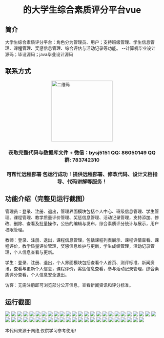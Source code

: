 <p><h1 align="center">的大学生综合素质评分平台vue</h1></p>

## 简介
大学生综合素质评分平台：角色分为管理员、用户；支持班级管理、学生信息管理、课程管理、奖惩信息管理、综合评估与活动记录等功能。    --计算机毕业设计源码；毕设源码；java毕业设计源码


## 联系方式
<img src="https://bs-1329754181.cos.ap-shanghai.myqcloud.com/wx.jpg" alt="二维码" style="display: block; margin: 0 auto;" width="200px">
<p><h3 align="center">获取完整代码与数据库文件 + 微信：bysj5151 QQ: 86050149 QQ群: 783742310</h3></p>
<p><h3 align="center">可帮忙远程部署 包运行成功！提供远程部署、修改代码、设计文档指导、代码讲解等服务！</h3></p>

## 功能介绍（完整见运行截图）
管理员：登录、注册、退出，管理界面模块包括个人中心、班级信息管理、学生管理、课程管理、教学质量评价管理、奖惩信息管理、活动记录管理，支持添加、修改、删除、查看及批量操作，公告的编辑与发布，综合素质评分统计与展示，用户权限管理。

教师：登录、注册、退出，课程信息管理，包括课程列表展示、课程详情查看、课程评价，教学质量评价管理，奖惩信息维护与更新，学生成绩管理，活动记录管理，个人信息查看与更新。

学生：登录、注册、退出，个人界面模块包括查看个人首页、测评标准、新闻资讯，查看与更新个人信息，课程评价，奖惩信息查看，参与活动记录管理，综合素质评分查看，个人信息安全退出。

访客：无需注册即可浏览部分公开信息，查看新闻资讯和评分标准。


## 运行截图
![](https://bs-1329754181.cos.ap-shanghai.myqcloud.com/ssm/CollegeStudentComprehensiveQualityScorePlatform/img/001.jpg)
![](https://bs-1329754181.cos.ap-shanghai.myqcloud.com/ssm/CollegeStudentComprehensiveQualityScorePlatform/img/002.jpg)
![](https://bs-1329754181.cos.ap-shanghai.myqcloud.com/ssm/CollegeStudentComprehensiveQualityScorePlatform/img/003.jpg)
![](https://bs-1329754181.cos.ap-shanghai.myqcloud.com/ssm/CollegeStudentComprehensiveQualityScorePlatform/img/004.jpg)
![](https://bs-1329754181.cos.ap-shanghai.myqcloud.com/ssm/CollegeStudentComprehensiveQualityScorePlatform/img/005.jpg)
![](https://bs-1329754181.cos.ap-shanghai.myqcloud.com/ssm/CollegeStudentComprehensiveQualityScorePlatform/img/006.jpg)
![](https://bs-1329754181.cos.ap-shanghai.myqcloud.com/ssm/CollegeStudentComprehensiveQualityScorePlatform/img/007.jpg)
![](https://bs-1329754181.cos.ap-shanghai.myqcloud.com/ssm/CollegeStudentComprehensiveQualityScorePlatform/img/008.jpg)
![](https://bs-1329754181.cos.ap-shanghai.myqcloud.com/ssm/CollegeStudentComprehensiveQualityScorePlatform/img/009.jpg)
![](https://bs-1329754181.cos.ap-shanghai.myqcloud.com/ssm/CollegeStudentComprehensiveQualityScorePlatform/img/010.jpg)
![](https://bs-1329754181.cos.ap-shanghai.myqcloud.com/ssm/CollegeStudentComprehensiveQualityScorePlatform/img/011.jpg)
![](https://bs-1329754181.cos.ap-shanghai.myqcloud.com/ssm/CollegeStudentComprehensiveQualityScorePlatform/img/012.jpg)
![](https://bs-1329754181.cos.ap-shanghai.myqcloud.com/ssm/CollegeStudentComprehensiveQualityScorePlatform/img/013.jpg)
![](https://bs-1329754181.cos.ap-shanghai.myqcloud.com/ssm/CollegeStudentComprehensiveQualityScorePlatform/img/014.jpg)
![](https://bs-1329754181.cos.ap-shanghai.myqcloud.com/ssm/CollegeStudentComprehensiveQualityScorePlatform/img/015.jpg)
![](https://bs-1329754181.cos.ap-shanghai.myqcloud.com/ssm/CollegeStudentComprehensiveQualityScorePlatform/img/016.jpg)
![](https://bs-1329754181.cos.ap-shanghai.myqcloud.com/ssm/CollegeStudentComprehensiveQualityScorePlatform/img/017.jpg)
![](https://bs-1329754181.cos.ap-shanghai.myqcloud.com/ssm/CollegeStudentComprehensiveQualityScorePlatform/img/018.jpg)
![](https://bs-1329754181.cos.ap-shanghai.myqcloud.com/ssm/CollegeStudentComprehensiveQualityScorePlatform/img/019.jpg)
![](https://bs-1329754181.cos.ap-shanghai.myqcloud.com/ssm/CollegeStudentComprehensiveQualityScorePlatform/img/020.jpg)
![](https://bs-1329754181.cos.ap-shanghai.myqcloud.com/ssm/CollegeStudentComprehensiveQualityScorePlatform/img/021.jpg)
![](https://bs-1329754181.cos.ap-shanghai.myqcloud.com/ssm/CollegeStudentComprehensiveQualityScorePlatform/img/022.jpg)
![](https://bs-1329754181.cos.ap-shanghai.myqcloud.com/ssm/CollegeStudentComprehensiveQualityScorePlatform/img/023.jpg)
![](https://bs-1329754181.cos.ap-shanghai.myqcloud.com/ssm/CollegeStudentComprehensiveQualityScorePlatform/img/024.jpg)
![](https://bs-1329754181.cos.ap-shanghai.myqcloud.com/ssm/CollegeStudentComprehensiveQualityScorePlatform/img/025.jpg)
![](https://bs-1329754181.cos.ap-shanghai.myqcloud.com/ssm/CollegeStudentComprehensiveQualityScorePlatform/img/026.jpg)
![](https://bs-1329754181.cos.ap-shanghai.myqcloud.com/ssm/CollegeStudentComprehensiveQualityScorePlatform/img/027.jpg)
![](https://bs-1329754181.cos.ap-shanghai.myqcloud.com/ssm/CollegeStudentComprehensiveQualityScorePlatform/img/028.jpg)
![](https://bs-1329754181.cos.ap-shanghai.myqcloud.com/ssm/CollegeStudentComprehensiveQualityScorePlatform/img/029.jpg)
![](https://bs-1329754181.cos.ap-shanghai.myqcloud.com/ssm/CollegeStudentComprehensiveQualityScorePlatform/img/030.jpg)
![](https://bs-1329754181.cos.ap-shanghai.myqcloud.com/ssm/CollegeStudentComprehensiveQualityScorePlatform/img/031.jpg)
![](https://bs-1329754181.cos.ap-shanghai.myqcloud.com/ssm/CollegeStudentComprehensiveQualityScorePlatform/img/032.jpg)
![](https://bs-1329754181.cos.ap-shanghai.myqcloud.com/ssm/CollegeStudentComprehensiveQualityScorePlatform/img/033.jpg)
![](https://bs-1329754181.cos.ap-shanghai.myqcloud.com/ssm/CollegeStudentComprehensiveQualityScorePlatform/img/034.jpg)
![](https://bs-1329754181.cos.ap-shanghai.myqcloud.com/ssm/CollegeStudentComprehensiveQualityScorePlatform/img/035.jpg)
![](https://bs-1329754181.cos.ap-shanghai.myqcloud.com/ssm/CollegeStudentComprehensiveQualityScorePlatform/img/036.jpg)
![](https://bs-1329754181.cos.ap-shanghai.myqcloud.com/ssm/CollegeStudentComprehensiveQualityScorePlatform/img/037.jpg)
![](https://bs-1329754181.cos.ap-shanghai.myqcloud.com/ssm/CollegeStudentComprehensiveQualityScorePlatform/img/038.jpg)
![](https://bs-1329754181.cos.ap-shanghai.myqcloud.com/ssm/CollegeStudentComprehensiveQualityScorePlatform/img/039.jpg)
![](https://bs-1329754181.cos.ap-shanghai.myqcloud.com/ssm/CollegeStudentComprehensiveQualityScorePlatform/img/040.jpg)
![](https://bs-1329754181.cos.ap-shanghai.myqcloud.com/ssm/CollegeStudentComprehensiveQualityScorePlatform/img/041.jpg)
![](https://bs-1329754181.cos.ap-shanghai.myqcloud.com/ssm/CollegeStudentComprehensiveQualityScorePlatform/img/042.jpg)
![](https://bs-1329754181.cos.ap-shanghai.myqcloud.com/ssm/CollegeStudentComprehensiveQualityScorePlatform/img/043.jpg)
![](https://bs-1329754181.cos.ap-shanghai.myqcloud.com/ssm/CollegeStudentComprehensiveQualityScorePlatform/img/044.jpg)
![](https://bs-1329754181.cos.ap-shanghai.myqcloud.com/ssm/CollegeStudentComprehensiveQualityScorePlatform/img/045.jpg)
![](https://bs-1329754181.cos.ap-shanghai.myqcloud.com/ssm/CollegeStudentComprehensiveQualityScorePlatform/img/046.jpg)
![](https://bs-1329754181.cos.ap-shanghai.myqcloud.com/ssm/CollegeStudentComprehensiveQualityScorePlatform/img/047.jpg)
![](https://bs-1329754181.cos.ap-shanghai.myqcloud.com/ssm/CollegeStudentComprehensiveQualityScorePlatform/img/048.jpg)

<p>本代码来源于网络,仅供学习参考使用!</p>
